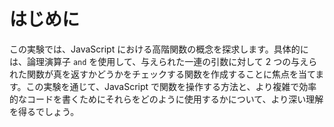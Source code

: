 # はじめに

この実験では、JavaScript における高階関数の概念を探求します。具体的には、論理演算子 `and` を使用して、与えられた一連の引数に対して 2 つの与えられた関数が真を返すかどうかをチェックする関数を作成することに焦点を当てます。この実験を通じて、JavaScript で関数を操作する方法と、より複雑で効率的なコードを書くためにそれらをどのように使用するかについて、より深い理解を得るでしょう。
